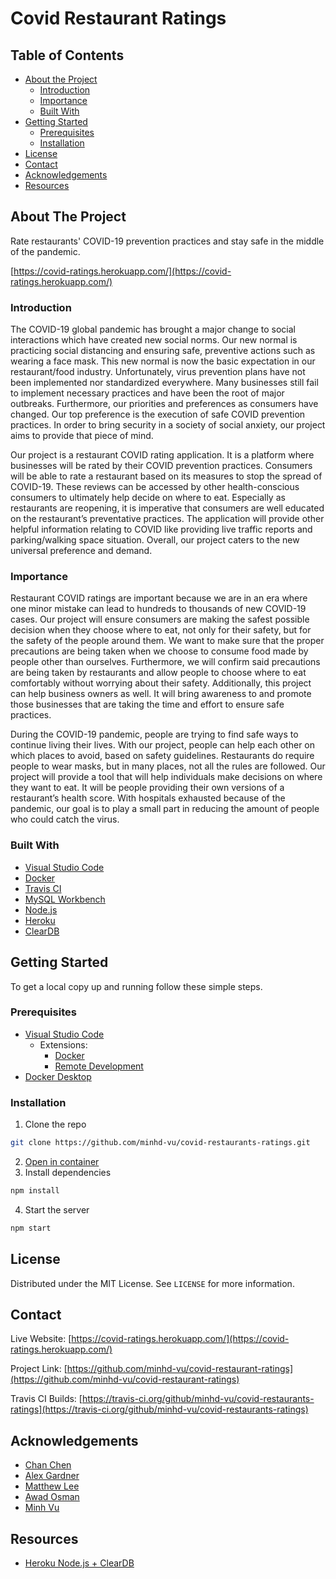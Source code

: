 # Covid Restaurant Ratings

<!-- TABLE OF CONTENTS -->
## Table of Contents

* [About the Project](#about-the-project)
  * [Introduction](#introduction)
  * [Importance](#importance)
  * [Built With](#built-with)
* [Getting Started](#getting-started)
  * [Prerequisites](#prerequisites)
  * [Installation](#installation)
* [License](#license)
* [Contact](#contact)
* [Acknowledgements](#acknowledgements)
* [Resources](#resources)

<!-- ABOUT THE PROJECT -->
## About The Project

Rate restaurants' COVID-19 prevention practices and stay safe in the middle of the pandemic.

[https://covid-ratings.herokuapp.com/](https://covid-ratings.herokuapp.com/)

### Introduction

The COVID-19 global pandemic has brought a major change to social interactions which have created new social norms. Our new normal is practicing social distancing and ensuring safe, preventive actions such as wearing a face mask. This new normal is now the basic expectation in our restaurant/food industry. Unfortunately, virus prevention plans have not been implemented nor standardized everywhere. Many businesses still fail to implement necessary practices and have been the root of major outbreaks. Furthermore, our priorities and preferences as consumers have changed. Our top preference is the execution of safe COVID prevention practices. In order to bring security in a society of social anxiety, our project aims to provide that piece of mind. 

Our project is a restaurant COVID rating application. It is a platform where businesses will be rated by their COVID prevention practices. Consumers will be able to rate a restaurant based on its measures to stop the spread of COVID-19. These reviews can be accessed by other health-conscious consumers to ultimately help decide on where to eat.  Especially as restaurants are reopening, it is imperative that consumers are well educated on the restaurant’s preventative practices. The application will provide other helpful information relating to COVID like providing live traffic reports and parking/walking space situation. Overall, our project caters to the new universal preference and demand. 

### Importance

Restaurant COVID ratings are important because we are in an era where one minor mistake can lead to hundreds to thousands of new COVID-19 cases. Our project will ensure consumers are making the safest possible decision when they choose where to eat, not only for their safety, but for the safety of the people around them. We want to make sure that the proper precautions are being taken when we choose to consume food made by people other than ourselves. Furthermore, we will confirm said precautions are being taken by restaurants and allow people to choose where to eat comfortably without worrying about their safety. Additionally, this project can help business owners as well. It will bring awareness to and promote those businesses that are taking the time and effort to ensure safe practices.  

During the COVID-19 pandemic, people are trying to find safe ways to continue living their lives. With our project, people can help each other on which places to avoid, based on safety guidelines. Restaurants do require people to wear masks, but in many places, not all the rules are followed.  Our project will provide a tool that will help individuals make decisions on where they want to eat. It will be people providing their own versions of a restaurant’s health score. With hospitals exhausted because of the pandemic, our goal is to play a small part in reducing the amount of people who could catch the virus. 

### Built With

* [Visual Studio Code](https://code.visualstudio.com/)
* [Docker](https://www.docker.com/)
* [Travis CI](https://travis-ci.org/)
* [MySQL Workbench](https://dev.mysql.com/downloads/workbench/)
* [Node.js](https://nodejs.org/en/)
* [Heroku](https://heroku.com/)
* [ClearDB](https://www.cleardb.com/)

<!-- GETTING STARTED -->
## Getting Started

To get a local copy up and running follow these simple steps.

### Prerequisites

* [Visual Studio Code](https://code.visualstudio.com/)
    * Extensions:
        * [Docker](https://marketplace.visualstudio.com/items?itemName=ms-azuretools.vscode-docker)
        * [Remote Development](https://marketplace.visualstudio.com/items?itemName=ms-vscode-remote.vscode-remote-extensionpack)
* [Docker Desktop](https://www.docker.com/)

### Installation

1. Clone the repo
```sh
git clone https://github.com/minhd-vu/covid-restaurants-ratings.git
```
2. [Open in container](https://code.visualstudio.com/docs/remote/containers)
3. Install dependencies
```sh
npm install
```
4. Start the server
```sh
npm start
```

<!-- LICENSE -->
## License

Distributed under the MIT License. See `LICENSE` for more information.

<!-- CONTACT -->
## Contact

Live Website: [https://covid-ratings.herokuapp.com/](https://covid-ratings.herokuapp.com/)

Project Link: [https://github.com/minhd-vu/covid-restaurant-ratings](https://github.com/minhd-vu/covid-restaurant-ratings)

Travis CI Builds: [https://travis-ci.org/github/minhd-vu/covid-restaurants-ratings](https://travis-ci.org/github/minhd-vu/covid-restaurants-ratings)

<!-- ACKNOWLEDGEMENTS -->
## Acknowledgements

* [Chan Chen](https://github.com/gchanchen)
* [Alex Gardner](https://github.com/Agardner329)
* [Matthew Lee](https://github.com/Mattlee25)
* [Awad Osman](https://github.com/aosmann7)
* [Minh Vu](https://github.com/minhd-vu)

## Resources
* [Heroku Node.js + ClearDB](https://bezkoder.com/deploy-node-js-app-heroku-cleardb-mysql/)